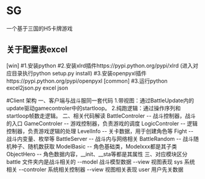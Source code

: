# SG
一个基于三国的H5卡牌游戏
## 关于配置表excel
[win]
#1.安装python
#2.安装xlrd插件https://pypi.python.org/pypi/xlrd (进入对应目录执行python setup.py install)
#3.安装openpyxl插件https://pypi.python.org/pypi/openpyxl
[common]
#3.运行python excel2json.py excel json


#Client 架构
一、客户端与战斗服同一套代码
1.带视图：通过BattleUpdate内的update驱动gamecontroler中的startloop。
2.纯跑逻辑：通过操作序列和startloop帧数走逻辑。
二、相关代码解读
BattleControler -- 战斗控制器，战斗的入口
GameControler -- 游戏控制器，负责游戏的调度
LogicControler -- 逻辑控制器，负责游戏逻辑的处理
LevelInfo -- 关卡数据，用于创建角色等
Fight -- 战斗内变量、枚举等
BattleServer -- 战斗内与网络相关
BattleRandom -- 战斗随机种子、随机数获取
ModelBasic -- 角色基础类，Modelxxx都是其子类
ObjectHero -- 角色数据内容，__init、__sta等都是其属性
三、对应模块区分
battle 文件夹内是战斗相关的
	--model	战斗模型数据
	--view	视图表现
sys 系统相关
	--controler	系统相关控制器
	--view	视图相关表现
user 用户先关数据